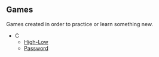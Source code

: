 <!-- Pedro Tortello jul/2020 -->
## Games
Games created in order to practice or learn something new.

- C
  - [High-Low](https://github.com/PTortello/Games/tree/master/High-Low)
  - [Password](https://github.com/PTortello/Games/tree/master/Password)
